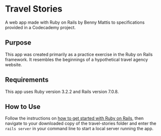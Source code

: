 # Travel Stories  

A web app made with Ruby on Rails by Benny Mattis to specifications provided in a Codecademy project.  

## Purpose  

This app was created primarily as a practice exercise in the Ruby on Rails framework. It resembles the beginnings of a hypothetical travel agency website.  

## Requirements  

This app uses Ruby version 3.2.2 and Rails version 7.0.8.  

## How to Use  

Follow the instructions on [how to get started with Ruby on Rails](https://guides.rubyonrails.org/v5.1/getting_started.html), then navigate to your downloaded copy of the travel-stories folder and enter the `rails server` in your command line to start a local server running the app. 
